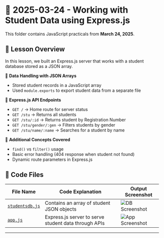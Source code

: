 # 📅 2025-03-24 - Working with Student Data using Express.js

This folder contains JavaScript practicals from **March 24, 2025**.

## 📜 Lesson Overview  
In this lesson, we built an Express.js server that works with a student database stored as a JSON array.

🔹 **Data Handling with JSON Arrays**  
  - Stored student records in a JavaScript array
  - Used `module.exports` to export student data from a separate file

🔹 **Express.js API Endpoints**  
  - `GET /` → Home route for server status  
  - `GET /stu` → Returns all students  
  - `GET /stu/:id` → Returns student by Registration Number  
  - `GET /stu/gender/:gen` → Filters students by gender  
  - `GET /stu/name/:name` → Searches for a student by name  

🔹 **Additional Concepts Covered**  
  - `find()` vs `filter()` usage  
  - Basic error handling (404 response when student not found)  
  - Dynamic route parameters in Express.js

## 📂 Code Files

| File Name                | Code Explanation                                      | Output Screenshot         |
|-------------------------|-------------------------------------------------------|---------------------------|
| [`studentsdb.js`](./Codes/studentsdb.js) | Contains an array of student JSON objects                     | ![DB Screenshot](./Outputs/db_output.png)       |
| [`app.js`](./Codes/app.js)     | Express.js server to serve student data through APIs | ![App Screenshot](./Outputs/app_output.png) |

---
